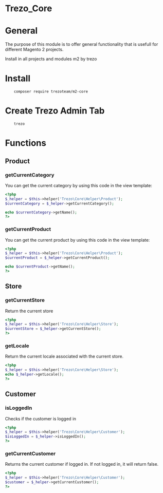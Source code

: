 Trezo_Core
===============

# General

The purpose of this module is to offer general functionality that is usefull for different Magento 2 projects.

Install in all projects and modules m2 by trezo

# Install

```
	composer require trezoteam/m2-core
```


# Create Trezo Admin Tab

```
	trezo
```


# Functions

## Product

### getCurrentCategory

You can get the current category by using this code in the view template:

```php
<?php
$_helper = $this->helper('Trezo\Core\Helper\Product');
$currentCategory = $_helper->getCurrentCategory();

echo $currentCategory->getName();
?>
```

### getCurrentProduct

You can get the current product by using this code in the view template:

```php
<?php
$_helper = $this->helper('Trezo\Core\Helper\Product');
$currentProduct = $_helper->getCurrentProduct();

echo $currentProduct->getName();
?>
```

## Store

### getCurrentStore

Return the current store

```php
<?php
$_helper = $this->helper('Trezo\Core\Helper\Store');
$currentStore = $_helper->getCurrentStore();
?>
```

### getLocale

Return the current locale associated with the current store.

```php
<?php
$_helper = $this->helper('Trezo\Core\Helper\Store');
echo $_helper->getLocale();
?>
```

## Customer

### isLoggedIn

Checks if the customer is logged in

```php
<?php
$_helper = $this->helper('Trezo\Core\Helper\Customer');
$isLoggedIn = $_helper->isLoggedIn();
?>
```

### getCurrentCustomer

Returns the current customer if logged in. If not logged in, it will return false.

```php
<?php
$_helper = $this->helper('Trezo\Core\Helper\Customer');
$customer = $_helper->getCurrentCustomer();
?>
```
